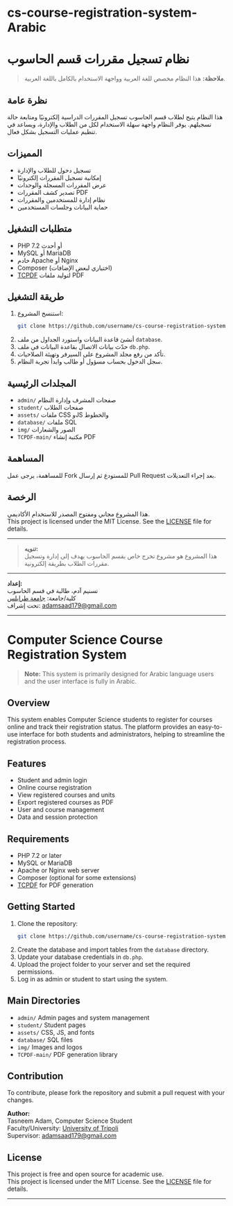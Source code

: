 # cs-course-registration-system-Arabic
# نظام تسجيل مقررات قسم الحاسوب

> **ملاحظة:** هذا النظام مخصص للغة العربية وواجهة الاستخدام بالكامل باللغة العربية.

## نظرة عامة

هذا النظام يتيح لطلاب قسم الحاسوب تسجيل المقررات الدراسية إلكترونيًا ومتابعة حالة تسجيلهم. يوفر النظام واجهة سهلة الاستخدام لكل من الطلاب والإدارة، ويساعد في تنظيم عمليات التسجيل بشكل فعال.

## المميزات

- تسجيل دخول للطلاب والإدارة
- إمكانية تسجيل المقررات إلكترونيًا
- عرض المقررات المسجلة والوحدات
- تصدير كشف المقررات PDF
- نظام إدارة للمستخدمين والمقررات
- حماية البيانات وجلسات المستخدمين

## متطلبات التشغيل

- PHP 7.2 أو أحدث
- MySQL أو MariaDB
- خادم Apache أو Nginx
- Composer (اختياري لبعض الإضافات)
- [TCPDF](https://tcpdf.org) لتوليد ملفات PDF

## طريقة التشغيل

1. استنسخ المشروع:
   ```bash
   git clone https://github.com/username/cs-course-registration-system-Arabic.git
   ```
2. أنشئ قاعدة البيانات واستورد الجداول من ملف `database`.
3. حدّث بيانات الاتصال بقاعدة البيانات في ملف `db.php`.
4. تأكد من رفع مجلد المشروع على السيرفر وتهيئة الصلاحيات.
5. سجل الدخول بحساب مسؤول أو طالب وابدأ تجربة النظام.

## المجلدات الرئيسية

- `admin/` صفحات المشرف وإدارة النظام
- `student/` صفحات الطلاب
- `assets/` ملفات CSS وJS والخطوط
- `database/` ملفات SQL
- `img/` الصور والشعارات
- `TCPDF-main/` مكتبة إنشاء PDF


## المساهمة

للمساهمة، يرجى عمل Fork للمستودع ثم إرسال Pull Request بعد إجراء التعديلات.

## الرخصة

هذا المشروع مجاني ومفتوح المصدر للاستخدام الأكاديمي.  
This project is licensed under the MIT License. See the [LICENSE](./LICENSE) file for details.

---

> **تنويه:**  
هذا المشروع هو مشروع تخرج خاص بقسم الحاسوب يهدف إلى إدارة وتسجيل مقررات الطلاب بطريقة إلكترونية.

---

**إعداد:**  
تسنيم آدم، طالبة في قسم الحاسوب  
كلية/جامعة: [جامعة طرابلس](https://uot.edu.ly/)  
تحت إشراف: adamsaad179@gmail.com

---

# Computer Science Course Registration System

> **Note:** This system is primarily designed for Arabic language users and the user interface is fully in Arabic.

## Overview

This system enables Computer Science students to register for courses online and track their registration status. The platform provides an easy-to-use interface for both students and administrators, helping to streamline the registration process.

## Features

- Student and admin login
- Online course registration
- View registered courses and units
- Export registered courses as PDF
- User and course management
- Data and session protection

## Requirements

- PHP 7.2 or later
- MySQL or MariaDB
- Apache or Nginx web server
- Composer (optional for some extensions)
- [TCPDF](https://tcpdf.org) for PDF generation

## Getting Started

1. Clone the repository:
   ```bash
   git clone https://github.com/username/cs-course-registration-system-Arabic.git
   ```
2. Create the database and import tables from the `database` directory.
3. Update your database credentials in `db.php`.
4. Upload the project folder to your server and set the required permissions.
5. Log in as admin or student to start using the system.

## Main Directories

- `admin/` Admin pages and system management
- `student/` Student pages
- `assets/` CSS, JS, and fonts
- `database/` SQL files
- `img/` Images and logos
- `TCPDF-main/` PDF generation library



## Contribution

To contribute, please fork the repository and submit a pull request with your changes.

**Author:**  
Tasneem Adam, Computer Science Student  
Faculty/University: [University of Tripoli](https://uot.edu.ly/)  
Supervisor: adamsaad179@gmail.com

## License

This project is free and open source for academic use.  
This project is licensed under the MIT License. See the [LICENSE](./LICENSE) file for details.

---
